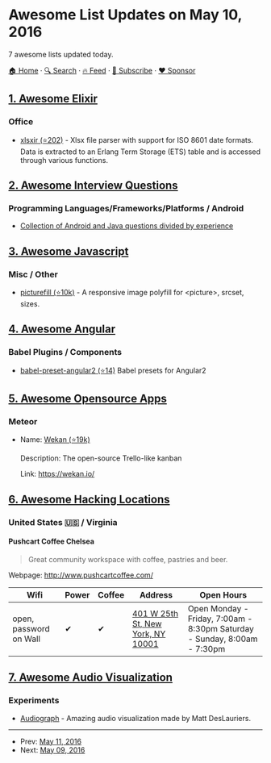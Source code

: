# Awesome List Updates on May 10, 2016

7 awesome lists updated today.

[🏠 Home](/README.md) · [🔍 Search](https://www.trackawesomelist.com/search/) · [🔥 Feed](https://www.trackawesomelist.com/rss.xml) · [📮 Subscribe](https://trackawesomelist.us17.list-manage.com/subscribe?u=d2f0117aa829c83a63ec63c2f&id=36a103854c) · [❤️  Sponsor](https://github.com/sponsors/theowenyoung)



## [1. Awesome Elixir](/content/h4cc/awesome-elixir/README.md)

### Office

*   [xlsxir (⭐202)](https://github.com/kennellroxco/xlsxir) - Xlsx file parser with support for ISO 8601 date formats. Data is extracted to an Erlang Term Storage (ETS) table and is accessed through various functions.

## [2. Awesome Interview Questions](/content/DopplerHQ/awesome-interview-questions/README.md)

### Programming Languages/Frameworks/Platforms / Android

*   [Collection of Android and Java questions divided by experience](https://medium.com/@neteinstein/not-another-android-interviews-article-the-questions-3dedafa30bec)

## [3. Awesome Javascript](/content/sorrycc/awesome-javascript/README.md)

### Misc / Other

*   [picturefill (⭐10k)](https://github.com/scottjehl/picturefill) - A responsive image polyfill for \<picture>, srcset, sizes.

## [4. Awesome Angular](/content/PatrickJS/awesome-angular/README.md)

### Babel Plugins / Components

*   [babel-preset-angular2 (⭐14)](https://github.com/shuhei/babel-preset-angular2) Babel presets for Angular2

## [5. Awesome Opensource Apps](/content/unicodeveloper/awesome-opensource-apps/README.md)

### Meteor

- Name: [Wekan (⭐19k)](https://github.com/wekan/wekan)

  Description: The open-source Trello-like kanban

  Link: <https://wekan.io/>



## [6. Awesome Hacking Locations](/content/daviddias/awesome-hacking-locations/README.md)

### United States 🇺🇸 / Virginia <a id="virginia"></a>

#### Pushcart Coffee Chelsea

> Great community workspace with coffee, pastries and beer.

Webpage: <http://www.pushcartcoffee.com/>

| Wifi                   | Power | Coffee | Address                                                               | Open Hours                                                               |
| ---------------------- | ----- | ------ | --------------------------------------------------------------------- | ------------------------------------------------------------------------ |
| open, password on Wall | ✔     | ✔      | [401 W 25th St, New York, NY 10001](https://goo.gl/maps/52PdznrXbsF2) | Open Monday - Friday, 7:00am - 8:30pm Saturday - Sunday, 8:00am - 7:30pm |

## [7. Awesome Audio Visualization](/content/willianjusten/awesome-audio-visualization/README.md)

### Experiments

*   [Audiograph](http://audiograph.xyz/) - Amazing audio visualization made by Matt DesLauriers.

---

- Prev: [May 11, 2016](/content/2016/05/11/README.md)
- Next: [May 09, 2016](/content/2016/05/09/README.md)